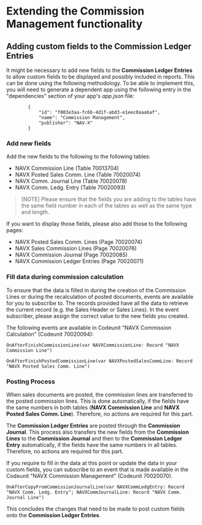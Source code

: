 # Extending the Commission Management functionality

## Adding custom fields to the Commission Ledger Entries

It might be necessary to add new fields to the **Commission Ledger Entries** to allow custom fields to be displayed and possibly included in reports. This can be done using the following methodology. To be able to implement this, you will need to generate a dependent app using the following entry in the "dependencies" section of your app's *app.json* file:

```al
        {
            "id": "f003e3aa-fc6b-4d1f-abd3-e1eec0aaabaf",
            "name": "Commission Management",
            "publisher": "NAV-X"
        }
```

### Add new fields

Add the new fields to the following to the following tables:

- NAVX Commission Line (Table 70013704)
- NAVX Posted Sales Comm. Line (Table 70020074)
- NAVX Comm. Journal Line (Table 70020078)
- NAVX Comm. Ledg. Entry (Table 70020093)

> [NOTE]
> Please ensure that the fields you are adding to the tables have the same field number in each of the tables as well as the same type and length.

If you want to display those fields, please also add those to the following pages:

- NAVX Posted Sales Comm. Lines (Page 70020074)
- NAVX Sales Commission Lines (Page 70020076)
- NAVX Commission Journal (Page 70020085)
- NAVX Commission Ledger Entries (Page 70020071)

### Fill data during commission calculation

To ensure that the data is filled in during the creation of the Commission Lines or during the recalculation of posted documents, events are available for you to subscribe to. The records provided have all the data to retrieve the current record (e.g. the Sales Header or Sales Lines). In the event subscriber, please assign the correct value to the new fields you created.

The following events are available in Codeunit "NAVX Commission Calculation" (Codeunit 70020094):

```al
OnAfterFinishCommissionLine(var NAVXCommissionLine: Record "NAVX Commission Line")
```

```al
OnAfterFinishPostedCommissionLine(var NAVXPostedSalesCommLine: Record "NAVX Posted Sales Comm. Line")
```

### Posting Process

When sales documents are posted, the commission lines are transferred to the posted commission lines. This is done automatically, if the fields have the same numbers in both tables (**NAVX Commission Line** and **NAVX Posted Sales Comm. Line**). Therefore, no actions are required for this part.

The **Commission Ledger Entries** are posted through the **Commission Journal**. This process also transfers the new fields from the **Commission Lines** to the **Commission Journal** and then to the **Commission Ledger Entry** automatically, if the fields have the same numbers in all tables. Therefore, no actions are required for this part.

If you require to fill in the data at this point or update the data in your custom fields, you can subscribe to an event that is made available in the Codeunit "NAVX Commission Management" (Codeunit 70020070).

```al
OnAfterCopyFromCommissionJournalLine(var NAVXCommLedgEntry: Record "NAVX Comm. Ledg. Entry"; NAVXCommJournalLine: Record "NAVX Comm. Journal Line")
```

This concludes the changes that need to be made to post custom fields onto the **Commission Ledger Entries**.
